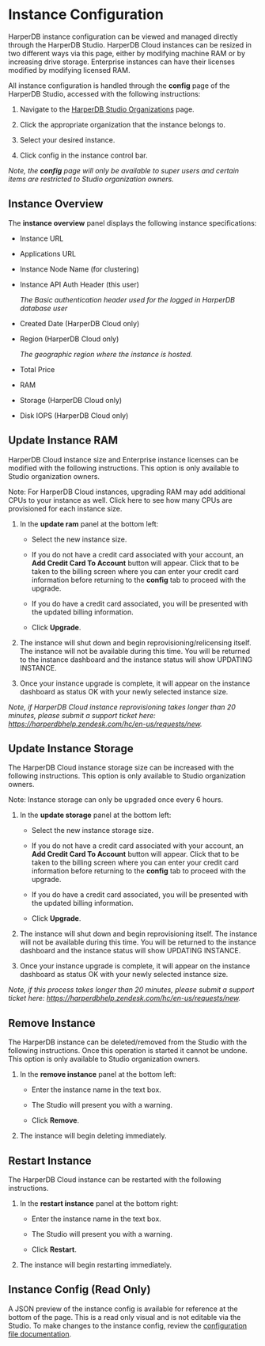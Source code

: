 # Instance Configuration

HarperDB instance configuration can be viewed and managed directly through the HarperDB Studio. HarperDB Cloud instances can be resized in two different ways via this page, either by modifying machine RAM or by increasing drive storage. Enterprise instances can have their licenses modified by modifying licensed RAM.



All instance configuration is handled through the **config** page of the HarperDB Studio, accessed with the following instructions:

1) Navigate to the [HarperDB Studio Organizations](https://studio.harperdb.io/organizations) page.

2) Click the appropriate organization that the instance belongs to.

3) Select your desired instance.

4) Click config in the instance control bar.

*Note, the **config** page will only be available to super users and certain items are restricted to Studio organization owners.*

## Instance Overview

The **instance overview** panel displays the following instance specifications:

* Instance URL

* Applications URL

* Instance Node Name (for clustering)

* Instance API Auth Header (this user)
   
   *The Basic authentication header used for the logged in HarperDB database user*

* Created Date (HarperDB Cloud only)

* Region (HarperDB Cloud only)
   
   *The geographic region where the instance is hosted.*

* Total Price

* RAM

* Storage (HarperDB Cloud only)

* Disk IOPS (HarperDB Cloud only)

## Update Instance RAM

HarperDB Cloud instance size and Enterprise instance licenses can be modified with the following instructions. This option is only available to Studio organization owners.



Note: For HarperDB Cloud instances, upgrading RAM may add additional CPUs to your instance as well. Click here to see how many CPUs are provisioned for each instance size.

1) In the **update ram** panel at the bottom left:

   * Select the new instance size.
   
   * If you do not have a credit card associated with your account, an **Add Credit Card To Account** button will appear. Click that to be taken to the billing screen where you can enter your credit card information before returning to the **config** tab to proceed with the upgrade.
   
   * If you do have a credit card associated, you will be presented with the updated billing information.
   
   * Click **Upgrade**.
   
2) The instance will shut down and begin reprovisioning/relicensing itself. The instance will not be available during this time. You will be returned to the instance dashboard and the instance status will show UPDATING INSTANCE.

3) Once your instance upgrade is complete, it will appear on the instance dashboard as status OK with your newly selected instance size.

*Note, if HarperDB Cloud instance reprovisioning takes longer than 20 minutes, please submit a support ticket here: https://harperdbhelp.zendesk.com/hc/en-us/requests/new.*

## Update Instance Storage

The HarperDB Cloud instance storage size can be increased with the following instructions. This option is only available to Studio organization owners.

Note: Instance storage can only be upgraded once every 6 hours.

1) In the **update storage** panel at the bottom left:

   * Select the new instance storage size.
   
   * If you do not have a credit card associated with your account, an **Add Credit Card To Account** button will appear. Click that to be taken to the billing screen where you can enter your credit card information before returning to the **config** tab to proceed with the upgrade.
   
   * If you do have a credit card associated, you will be presented with the updated billing information.
   
   * Click **Upgrade**.
   
2) The instance will shut down and begin reprovisioning itself. The instance will not be available during this time. You will be returned to the instance dashboard and the instance status will show UPDATING INSTANCE.
   
3) Once your instance upgrade is complete, it will appear on the instance dashboard as status OK with your newly selected instance size.
   
*Note, if this process takes longer than 20 minutes, please submit a support ticket here: https://harperdbhelp.zendesk.com/hc/en-us/requests/new.*

## Remove Instance

The HarperDB instance can be deleted/removed from the Studio with the following instructions. Once this operation is started it cannot be undone. This option is only available to Studio organization owners.

1) In the **remove instance** panel at the bottom left:
   * Enter the instance name in the text box.
   
   * The Studio will present you with a warning.
   
   * Click **Remove**.
   
2) The instance will begin deleting immediately.
   
## Restart Instance

The HarperDB Cloud instance can be restarted with the following instructions.

1) In the **restart instance** panel at the bottom right:
   * Enter the instance name in the text box.
   
   * The Studio will present you with a warning.
   
   * Click **Restart**.
   
2) The instance will begin restarting immediately.

## Instance Config (Read Only)

A JSON preview of the instance config is available for reference at the bottom of the page. This is a read only visual and is not editable via the Studio. To make changes to the instance config, review the [configuration file documentation](../../deployments/configuration.md#using-the-configuration-file-and-naming-conventions).